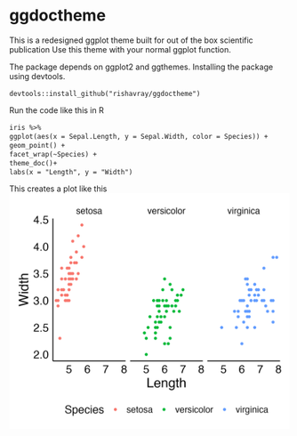 # ggdoctheme
This is a redesigned ggplot theme built for out of the box scientific publication
Use this theme with your normal ggplot function.

The package depends on ggplot2 and ggthemes. Installing the package using devtools.

```
devtools::install_github("rishavray/ggdoctheme")
```

Run the code like this in R
```
iris %>% 
ggplot(aes(x = Sepal.Length, y = Sepal.Width, color = Species)) +
geom_point() +
facet_wrap(~Species) +
theme_doc()+
labs(x = "Length", y = "Width")
```
This creates a plot like this
![plot](./figures/plot.png)